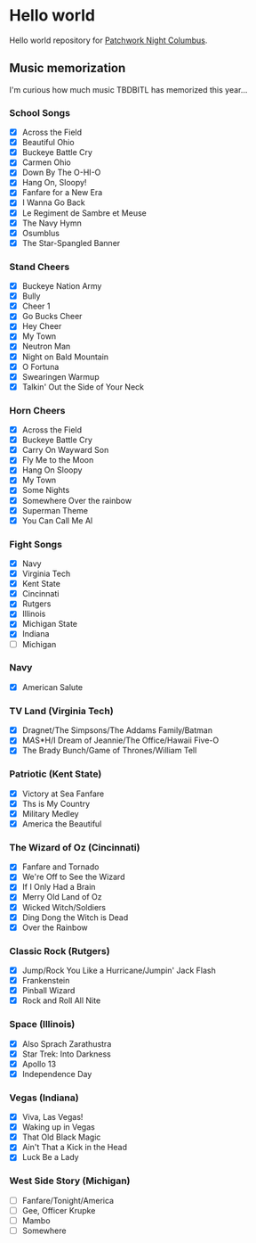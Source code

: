 # Hello world

Hello world repository for [Patchwork Night Columbus](https://github.com/blog/1926-patchwork-night-columbus-ohio-edition).

## Music memorization

I'm curious how much music TBDBITL has memorized this year...

### School Songs

- [x] Across the Field
- [x] Beautiful Ohio
- [x] Buckeye Battle Cry
- [x] Carmen Ohio
- [x] Down By The O-HI-O
- [x] Hang On, Sloopy!
- [x] Fanfare for a New Era
- [x] I Wanna Go Back
- [x] Le Regiment de Sambre et Meuse
- [x] The Navy Hymn
- [x] Osumblus
- [x] The Star-Spangled Banner

### Stand Cheers

- [x] Buckeye Nation Army
- [x] Bully
- [x] Cheer 1
- [x] Go Bucks Cheer
- [x] Hey Cheer
- [x] My Town
- [x] Neutron Man
- [x] Night on Bald Mountain
- [x] O Fortuna
- [x] Swearingen Warmup
- [x] Talkin' Out the Side of Your Neck

### Horn Cheers
- [x] Across the Field
- [x] Buckeye Battle Cry
- [x] Carry On Wayward Son
- [x] Fly Me to the Moon
- [x] Hang On Sloopy
- [x] My Town
- [x] Some Nights
- [x] Somewhere Over the rainbow
- [x] Superman Theme
- [x] You Can Call Me Al

### Fight Songs
- [x] Navy
- [x] Virginia Tech
- [x] Kent State
- [x] Cincinnati
- [x] Rutgers
- [x] Illinois
- [x] Michigan State
- [x] Indiana
- [ ] Michigan

### Navy

- [x] American Salute

### TV Land (Virginia Tech)

- [x] Dragnet/The Simpsons/The Addams Family/Batman
- [x] M*A*S*H/I Dream of Jeannie/The Office/Hawaii Five-O
- [x] The Brady Bunch/Game of Thrones/William Tell

### Patriotic (Kent State)

- [x] Victory at Sea Fanfare
- [x] Ths is My Country
- [x] Military Medley
- [x] America the Beautiful

### The Wizard of Oz (Cincinnati)

- [x] Fanfare and Tornado
- [x] We're Off to See the Wizard
- [x] If I Only Had a Brain
- [x] Merry Old Land of Oz
- [x] Wicked Witch/Soldiers
- [x] Ding Dong the Witch is Dead
- [x] Over the Rainbow

### Classic Rock (Rutgers)

- [x] Jump/Rock You Like a Hurricane/Jumpin' Jack Flash
- [x] Frankenstein
- [x] Pinball Wizard
- [x] Rock and Roll All Nite

### Space (Illinois)

- [x] Also Sprach Zarathustra
- [x] Star Trek: Into Darkness
- [x] Apollo 13
- [x] Independence Day

### Vegas (Indiana)

- [x] Viva, Las Vegas!
- [x] Waking up in Vegas
- [x] That Old Black Magic
- [x] Ain't That a Kick in the Head
- [x] Luck Be a Lady

### West Side Story (Michigan)

- [ ] Fanfare/Tonight/America
- [ ] Gee, Officer Krupke
- [ ] Mambo
- [ ] Somewhere
